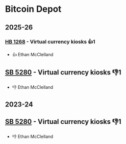 # Bitcoin Depot
## 2025-26

### [HB 1268](/bill/2025-26/hb/1268/) - Virtual currency kiosks 👍1  
* 👍 Ethan McClelland

## [SB 5280](/bill/2025-26/sb/5280/) - Virtual currency kiosks  👎1 
* 👎 Ethan McClelland

## 2023-24

## [SB 5280](/bill/2023-24/sb/5280/) - Virtual currency kiosks  👎1 
* 👎 Ethan McClelland
